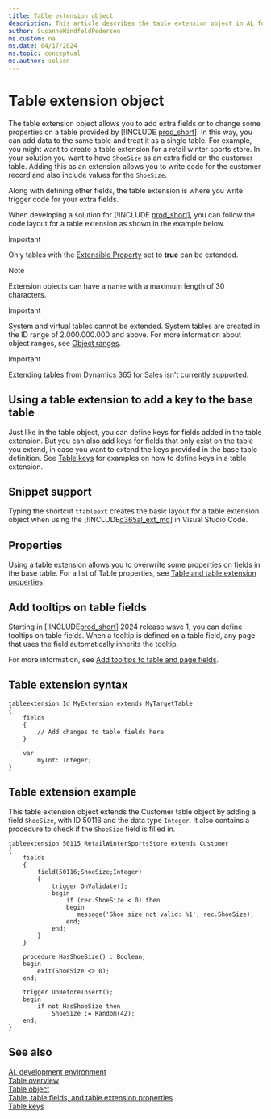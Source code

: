 ```yaml
---
title: Table extension object
description: This article describes the table extension object in AL for Business Central.
author: SusanneWindfeldPedersen
ms.custom: na
ms.date: 04/17/2024
ms.topic: conceptual
ms.author: solsen
---
```


# Table extension object

The table extension object allows you to add extra fields or to change some properties on a table provided by [!INCLUDE [prod_short](includes/prod_short.md)]. In this way, you can add data to the same table and treat it as a single table. For example, you might want to create a table extension for a retail winter sports store. In your solution you want to have `ShoeSize` as an extra field on the customer table. Adding this as an extension allows you to write code for the customer record and also include values for the `ShoeSize`.

Along with defining other fields, the table extension is where you write trigger code for your extra fields.

When developing a solution for [!INCLUDE [prod_short](includes/prod_short.md)], you can follow the code layout for a table extension as shown in the example below.

> [!IMPORTANT]  
> Only tables with the [Extensible Property](properties/devenv-extensible-property.md) set to **true** can be extended.

> [!NOTE]  
> Extension objects can have a name with a maximum length of 30 characters.

> [!IMPORTANT]  
> System and virtual tables cannot be extended. System tables are created in the ID range of 2.000.000.000 and above. For more information about object ranges, see [Object ranges](devenv-object-ranges.md).

> [!IMPORTANT]  
> Extending tables from Dynamics 365 for Sales isn't currently supported.

## Using a table extension to add a key to the base table

Just like in the table object, you can define keys for fields added in the table extension. But you can also add keys for fields that only exist on the table you extend, in case you want to extend the keys provided in the base table definition. See [Table keys](devenv-table-keys.md) for examples on how to define keys in a table extension.

## Snippet support

Typing the shortcut `ttableext` creates the basic layout for a table extension object when using the [!INCLUDE[d365al_ext_md](../includes/d365al_ext_md.md)] in Visual Studio Code.

## Properties

Using a table extension allows you to overwrite some properties on fields in the base table. For a list of Table properties, see [Table and table extension properties](properties/devenv-table-properties.md).

## Add tooltips on table fields

Starting in [!INCLUDE[prod_short](includes/prod_short.md)] 2024 release wave 1, you can define tooltips on table fields. When a tooltip is defined on a table field, any page that uses the field automatically inherits the tooltip. 

For more information, see [Add tooltips to table and page fields](devenv-adding-tooltips.md).

## Table extension syntax

```AL
tableextension Id MyExtension extends MyTargetTable
{
    fields
    {
        // Add changes to table fields here
    }
    
    var
        myInt: Integer;
}
```

## Table extension example

This table extension object extends the Customer table object by adding a field `ShoeSize`, with ID 50116 and the data type `Integer`. It also contains a procedure to check if the `ShoeSize` field is filled in.

```AL
tableextension 50115 RetailWinterSportsStore extends Customer
{
    fields
    {
        field(50116;ShoeSize;Integer)
        {
            trigger OnValidate();
            begin
                if (rec.ShoeSize < 0) then
                begin
                   message('Shoe size not valid: %1', rec.ShoeSize);
                end;
            end;
        }
    }

    procedure HasShoeSize() : Boolean;
    begin
        exit(ShoeSize <> 0);
    end;

    trigger OnBeforeInsert();
    begin
        if not HasShoeSize then
            ShoeSize := Random(42);
    end;
}
```

## See also

[AL development environment](devenv-reference-overview.md)  
[Table overview](devenv-tables-overview.md)  
[Table object](devenv-table-object.md)  
[Table, table fields, and table extension properties](properties/devenv-table-properties.md)  
[Table keys](devenv-table-keys.md)
